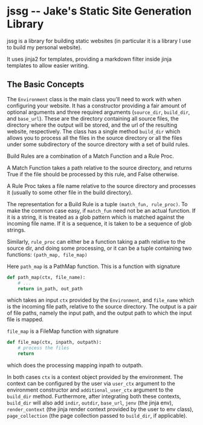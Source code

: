 # jssg -- Jake's Static Site Generation Library

jssg is a library for building static websites (in particular it is a
library I use to build my personal website).

It uses jinja2 for templates, providing a markdown filter inside jinja
templates to allow easier writing.

## The Basic Concepts

The `Environment` class is the main class you'll need to work with when
configuring your website. It has a constructor providing a fair amount
of optional arguments and three required arguments (`source_dir`,
`build_dir`, and `base_url`). These are the directory containing all
source files, the directory where the output will be stored, and the url
of the resulting website, respectively.  The class has a single method
`build_dir` which allows you to process all the files in the source
directory or all the files under some subdirectory of the source
directory with a set of build rules.

Build Rules are a combination of a Match Function and a Rule Proc.

A Match Function takes a path relative to the source directory, and
returns True if the file should be processed by this rule, and False
otherwise.

A Rule Proc takes a file name relative to the source directory and
processes it (usually to some other file in the build directory).

The representation for a Build Rule is a tuple `(match_fun, rule_proc)`.
To make the common case easy, if `match_fun` need not be an actual function.
If it is a string, it is treated
as a glob pattern which is matched against the incoming file name. If it
is a sequence, it is taken to be a sequence of glob strings.

Similarly, `rule_proc` can either be a function taking a path relative
to the source dir, and doing some processing, or it can be a tuple
containing two functions: `(path_map, file_map)`

Here `path_map` is a PathMap function. This is a function with signature
```python
def path_map(ctx, file_name):
    # ...
    return in_path, out_path
```
which takes an input `ctx` provided by the `Environment`, and `file_name` which
is the incoming file path, relative to the source directory. The output
is a pair of file paths, namely the input path, and the output path to
which the input file is mapped.

`file_map` is a FileMap function with signature
```python
def file_map(ctx, inpath, outpath):
    # process the files
    return
```
which does the processing mapping inpath to outpath.

In both cases `ctx` is a context object provided by the environment. The
context can be configured by the user via `user_ctx` argument to the
environment constructor and `additional_user_ctx` argument to the
`build_dir` method. Furthermore, after integrating both these contexts,
`build_dir` will also add `indir`, `outdir`, `base_url`, `jenv` (the
jinja env), `render_context` (the jinja render context provided by the
user to env class), `page_collection` (the page collection passed to
`build_dir`, if applicable).
